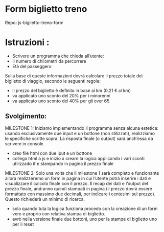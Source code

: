 Form biglietto treno
===
Repo: js-biglietto-treno-form

# Istruzioni :
- Scrivere un programma che chieda all’utente:
- Il numero di chilometri da percorrere
- Età del passeggero

Sulla base di queste informazioni dovrà calcolare il prezzo totale del biglietto di viaggio, secondo le seguenti regole:
- il prezzo del biglietto è definito in base ai km (0.21 € al km)
- va applicato uno sconto del 20% per i minorenni
- va applicato uno sconto del 40% per gli over 65.

## Svolgimento:
MILESTONE 1:
Iniziamo implementando il programma senza alcuna estetica: usando esclusivamente due input e un bottone (non stilizzati), realizziamo le specifiche scritte sopra. La risposta finale (o output) sarà anch’essa da scrivere in console

- creo file html con due iput e un bottone
- collego html a js e inizio a creare la logica applicando i vari sconti utilizzado if e stampando in pagina il prezzo finale

MILESTONE 2:
Solo una volta che il milestone 1 sarà completo e funzionante allora realizzeremo un form in pagina in cui l’utente potrà inserire i dati e visualizzare il calcolo finale con il prezzo.
Il recap dei dati e l’output del prezzo finale, andranno quindi stampati in pagina (il prezzo dovrà essere formattato con massimo due decimali, per indicare i centesimi sul prezzo). Questo richiederà un minimo di ricerca.

 - solo quando tuta la logica funziona procedo con la creazione di un form vero e proprio con relativa stampa di biglietto.
 - avrò nella versione finale due bottoni, uno per la stampa dl biglietto uno per il reset